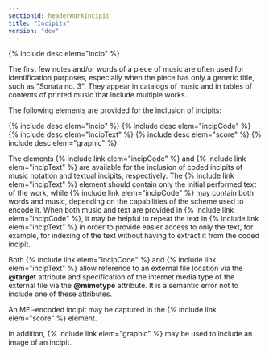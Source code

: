 ```yaml
---
sectionid: headerWorkIncipit
title: "Incipits"
version: "dev"
---
```




{% include desc elem="incip" %}




The first few notes and/or words of a piece of music are often used for identification
purposes, especially when the piece has only a generic title, such as "Sonata no.
3". They
appear in catalogs of music and in tables of contents of printed music that include
multiple
works.

The following elements are provided for the inclusion of incipits:



{% include desc elem="incip" %}
{% include desc elem="incipCode" %}
{% include desc elem="incipText" %}
{% include desc elem="score" %}
{% include desc elem="graphic" %}




The elements {% include link elem="incipCode" %} and {% include link elem="incipText" %} are
available for the inclusion of coded incipits of music notation and textual incipits,
respectively. The {% include link elem="incipText" %} element should contain only the initial
performed text of the work, while {% include link elem="incipCode" %} may contain both words and
music, depending on the capabilities of the scheme used to encode it. When both music
and
text are provided in {% include link elem="incipCode" %}, it may be helpful to repeat the text
in {% include link elem="incipText" %} in order to provide easier access to only the text, for
example, for indexing of the text without having to extract it from the coded incipit.

Both {% include link elem="incipCode" %} and {% include link elem="incipText" %} allow reference to
an external file location via the **@target** attribute and specification of the
internet media type of the external file via the **@mimetype** attribute. It is a
semantic error not to include one of these attributes.

An MEI-encoded incipit may be captured in the {% include link elem="score" %} element.

In addition, {% include link elem="graphic" %} may be used to include an image of an
incipit.

